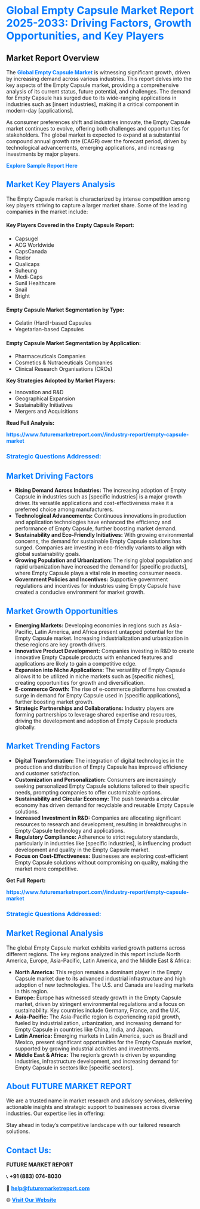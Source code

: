 <h1 style="color: #007BFF;">Global Empty Capsule Market Report 2025-2033: Driving Factors, Growth Opportunities, and Key Players</h1>

<section id="overview">
<h2>Market Report Overview</h2>
<p>The <a href="https://www.futuremarketreport.com//industry-report/empty-capsule-market" style="color: #007BFF; text-decoration: none;"><strong>Global Empty Capsule Market</strong></a> is witnessing significant growth, driven by increasing demand across various industries. This report delves into the key aspects of the Empty Capsule market, providing a comprehensive analysis of its current status, future potential, and challenges. The demand for Empty Capsule has surged due to its wide-ranging applications in industries such as [insert industries], making it a critical component in modern-day [applications].</p>
<p>As consumer preferences shift and industries innovate, the Empty Capsule market continues to evolve, offering both challenges and opportunities for stakeholders. The global market is expected to expand at a substantial compound annual growth rate (CAGR) over the forecast period, driven by technological advancements, emerging applications, and increasing investments by major players.</p>
</section>

<section id="overview">
<p><a href="https://www.futuremarketreport.com//request-sample/reportId=54446" style="color: #007BFF; text-decoration: none;"><strong>Explore Sample Report Here</strong></a></p>
</section>

<section id="key-players">
<h2 style="color: #007BFF;">Market Key Players Analysis</h2>
<p>The Empty Capsule market is characterized by intense competition among key players striving to capture a larger market share. Some of the leading companies in the market include:</p>
<h4>Key Players Covered in the Empty Capsule Report:</h4>
<ul><li>Capsugel</li><li>ACG Worldwide</li><li>CapsCanada</li><li>Roxlor</li><li>Qualicaps</li><li>Suheung</li><li>Medi-Caps</li><li>Sunil Healthcare</li><li>Snail</li><li>Bright</li></ul>
<h4>Empty Capsule Market Segmentation by Type:</h4>
<ul><li>Gelatin (Hard)-based Capsules</li><li>Vegetarian-based Capsules</li></ul>

<h4>Empty Capsule Market Segmentation by Application:</h4>
<ul><li>Pharmaceuticals Companies</li><li>Cosmetics &amp; Nutraceuticals Companies</li><li>Clinical Research Organisations (CROs)</li></ul>
<p><strong>Key Strategies Adopted by Market Players:</strong></p>
<ul>
<li>Innovation and R&D</li>
<li>Geographical Expansion</li>
<li>Sustainability Initiatives</li>
<li>Mergers and Acquisitions</li>
</ul>
</section>

<section>
<p><strong>Read Full Analysis: </strong></p><a href="https://www.futuremarketreport.com//industry-report/empty-capsule-market" style="color: #007BFF; text-decoration: none;"><strong>https://www.futuremarketreport.com//industry-report/empty-capsule-market</strong></a>
<h3 style="color: #007BFF;">Strategic Questions Addressed:</h3>
</section>

<section id="driving-factors">
<h2 style="color: #007BFF;">Market Driving Factors</h2>
<ul>
<li><strong>Rising Demand Across Industries:</strong> The increasing adoption of Empty Capsule in industries such as [specific industries] is a major growth driver. Its versatile applications and cost-effectiveness make it a preferred choice among manufacturers.</li>
<li><strong>Technological Advancements:</strong> Continuous innovations in production and application technologies have enhanced the efficiency and performance of Empty Capsule, further boosting market demand.</li>
<li><strong>Sustainability and Eco-Friendly Initiatives:</strong> With growing environmental concerns, the demand for sustainable Empty Capsule solutions has surged. Companies are investing in eco-friendly variants to align with global sustainability goals.</li>
<li><strong>Growing Population and Urbanization:</strong> The rising global population and rapid urbanization have increased the demand for [specific products], where Empty Capsule plays a vital role in meeting consumer needs.</li>
<li><strong>Government Policies and Incentives:</strong> Supportive government regulations and incentives for industries using Empty Capsule have created a conducive environment for market growth.</li>
</ul>
</section>

<section id="growth-opportunities">
<h2 style="color: #007BFF;">Market Growth Opportunities</h2>
<ul>
<li><strong>Emerging Markets:</strong> Developing economies in regions such as Asia-Pacific, Latin America, and Africa present untapped potential for the Empty Capsule market. Increasing industrialization and urbanization in these regions are key growth drivers.</li>
<li><strong>Innovative Product Development:</strong> Companies investing in R&D to create innovative Empty Capsule products with enhanced features and applications are likely to gain a competitive edge.</li>
<li><strong>Expansion into Niche Applications:</strong> The versatility of Empty Capsule allows it to be utilized in niche markets such as [specific niches], creating opportunities for growth and diversification.</li>
<li><strong>E-commerce Growth:</strong> The rise of e-commerce platforms has created a surge in demand for Empty Capsule used in [specific applications], further boosting market growth.</li>
<li><strong>Strategic Partnerships and Collaborations:</strong> Industry players are forming partnerships to leverage shared expertise and resources, driving the development and adoption of Empty Capsule products globally.</li>
</ul>
</section>

<section id="trending-factors">
<h2 style="color: #007BFF;">Market Trending Factors</h2>
<ul>
<li><strong>Digital Transformation:</strong> The integration of digital technologies in the production and distribution of Empty Capsule has improved efficiency and customer satisfaction.</li>
<li><strong>Customization and Personalization:</strong> Consumers are increasingly seeking personalized Empty Capsule solutions tailored to their specific needs, prompting companies to offer customizable options.</li>
<li><strong>Sustainability and Circular Economy:</strong> The push towards a circular economy has driven demand for recyclable and reusable Empty Capsule solutions.</li>
<li><strong>Increased Investment in R&D:</strong> Companies are allocating significant resources to research and development, resulting in breakthroughs in Empty Capsule technology and applications.</li>
<li><strong>Regulatory Compliance:</strong> Adherence to strict regulatory standards, particularly in industries like [specific industries], is influencing product development and quality in the Empty Capsule market.</li>
<li><strong>Focus on Cost-Effectiveness:</strong> Businesses are exploring cost-efficient Empty Capsule solutions without compromising on quality, making the market more competitive.</li>
</ul>
</section>

<section>
<p><strong>Get Full Report: </strong></p><a href="https://www.futuremarketreport.com//industry-report/empty-capsule-market" style="color: #007BFF; text-decoration: none;"><strong>https://www.futuremarketreport.com//industry-report/empty-capsule-market</strong></a>
<h3 style="color: #007BFF;">Strategic Questions Addressed:</h3>
</section>


<section id="regional-analysis">
<h2 style="color: #007BFF;">Market Regional Analysis</h2>
<p>The global Empty Capsule market exhibits varied growth patterns across different regions. The key regions analyzed in this report include North America, Europe, Asia-Pacific, Latin America, and the Middle East & Africa:</p>
<ul>
<li><strong>North America:</strong> This region remains a dominant player in the Empty Capsule market due to its advanced industrial infrastructure and high adoption of new technologies. The U.S. and Canada are leading markets in this region.</li>
<li><strong>Europe:</strong> Europe has witnessed steady growth in the Empty Capsule market, driven by stringent environmental regulations and a focus on sustainability. Key countries include Germany, France, and the U.K.</li>
<li><strong>Asia-Pacific:</strong> The Asia-Pacific region is experiencing rapid growth, fueled by industrialization, urbanization, and increasing demand for Empty Capsule in countries like China, India, and Japan.</li>
<li><strong>Latin America:</strong> Emerging markets in Latin America, such as Brazil and Mexico, present significant opportunities for the Empty Capsule market, supported by growing industrial activities and investments.</li>
<li><strong>Middle East & Africa:</strong> The region’s growth is driven by expanding industries, infrastructure development, and increasing demand for Empty Capsule in sectors like [specific sectors].</li>
</ul>
</section>

<footer>
<h2 style="color: #007BFF;">About FUTURE MARKET REPORT</h2>
<p>We are a trusted name in market research and advisory services, delivering actionable insights and strategic support to businesses across diverse industries. Our expertise lies in offering:</p>

<p>Stay ahead in today’s competitive landscape with our tailored research solutions.</p>

<h2 style="color: #007BFF;">Contact Us:</h2>
<p><strong>FUTURE MARKET REPORT</strong></p>
<p>📞 <strong>+91 (883) 074-8030</strong></p>
<p>📧 <strong><a href="mailto:help@futuremarketreport.com" style="color: #007BFF;">help@futuremarketreport.com</a></strong></p>
<p>🌐 <strong><a href="https://www.futuremarketreport.com/" style="color: #007BFF;">Visit Our Website</a></strong></p>
</footer>